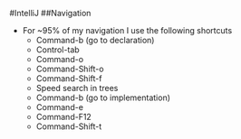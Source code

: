 #IntelliJ
##Navigation
- For ~95% of my navigation I use the following shortcuts
    - Command-b (go to declaration)
    - Control-tab
    - Command-o
    - Command-Shift-o
    - Command-Shift-f
    - Speed search in trees  
    - Command-b (go to implementation)
    - Command-e
    - Command-F12
    - Command-Shift-t
